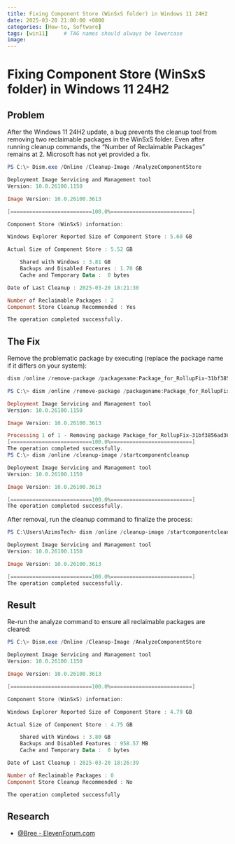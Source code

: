 ```yaml
---
title: Fixing Component Store (WinSxS folder) in Windows 11 24H2
date: 2025-03-20 21:00:00 +0800
categories: [How-to, Software]
tags: [win11]     # TAG names should always be lowercase
image: 
---
```


# Fixing Component Store (WinSxS folder) in Windows 11 24H2

## Problem

After the Windows 11 24H2 update, a bug prevents the cleanup tool from removing two reclaimable packages in the WinSxS folder. Even after running cleanup commands, the “Number of Reclaimable Packages” remains at 2. Microsoft has not yet provided a fix.

```powershell
PS C:\> Dism.exe /Online /Cleanup-Image /AnalyzeComponentStore

Deployment Image Servicing and Management tool
Version: 10.0.26100.1150

Image Version: 10.0.26100.3613

[==========================100.0%==========================]

Component Store (WinSxS) information:

Windows Explorer Reported Size of Component Store : 5.60 GB

Actual Size of Component Store : 5.52 GB

    Shared with Windows : 3.81 GB
    Backups and Disabled Features : 1.70 GB
    Cache and Temporary Data :  0 bytes

Date of Last Cleanup : 2025-03-20 18:21:30

Number of Reclaimable Packages : 2
Component Store Cleanup Recommended : Yes

The operation completed successfully.
```

## The Fix

Remove the problematic package by executing (replace the package name if it differs on your system):


```powershell
dism /online /remove-package /packagename:Package_for_RollupFix~31bf3856ad364e35~amd64~~26100.1742.1.10
```

```powershell
PS C:\> dism /online /remove-package /packagename:Package_for_RollupFix~31bf3856ad364e35~amd64~~26100.1742.1.10

Deployment Image Servicing and Management tool
Version: 10.0.26100.1150

Image Version: 10.0.26100.3613

Processing 1 of 1 - Removing package Package_for_RollupFix~31bf3856ad364e35~amd64~~26100.1742.1.10
[==========================100.0%==========================]
The operation completed successfully.
PS C:\> dism /online /cleanup-image /startcomponentcleanup

Deployment Image Servicing and Management tool
Version: 10.0.26100.1150

Image Version: 10.0.26100.3613

[==========================100.0%==========================]
The operation completed successfully.
```

After removal, run the cleanup command to finalize the process:

```powershell
PS C:\Users\AzimsTech> dism /online /cleanup-image /startcomponentcleanup

Deployment Image Servicing and Management tool
Version: 10.0.26100.1150

Image Version: 10.0.26100.3613

[==========================100.0%==========================]
The operation completed successfully.
```

## Result

Re-run the analyze command to ensure all reclaimable packages are cleared:

```powershell
PS C:\> Dism.exe /Online /Cleanup-Image /AnalyzeComponentStore

Deployment Image Servicing and Management tool
Version: 10.0.26100.1150

Image Version: 10.0.26100.3613

[==========================100.0%==========================]

Component Store (WinSxS) information:

Windows Explorer Reported Size of Component Store : 4.79 GB

Actual Size of Component Store : 4.75 GB

    Shared with Windows : 3.80 GB
    Backups and Disabled Features : 958.57 MB
    Cache and Temporary Data :  0 bytes

Date of Last Cleanup : 2025-03-20 18:26:39

Number of Reclaimable Packages : 0
Component Store Cleanup Recommended : No

The operation completed successfully
```

## Research
- [@Bree - ElevenForum.com](https://www.elevenforum.com/t/how-to-identify-reclaimable-packages-reported-as-count-by-dism-online-cleanup-image-analyzecomponentstore.30344/post-575823)
